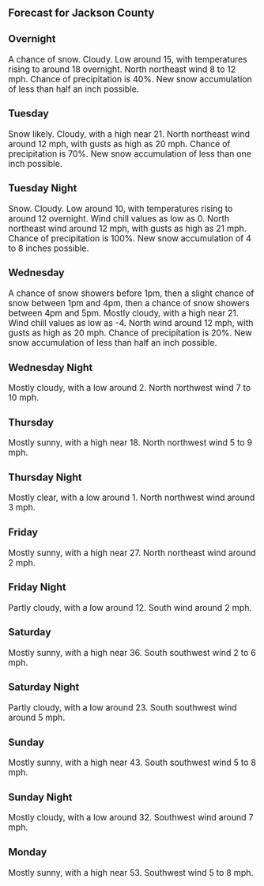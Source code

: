 <div>
   <h2>Forecast for Jackson County</h2>
   <p>
      <div style="font-size:120%">
         <h3>Overnight</h3>A chance of snow. Cloudy. Low around 15, with temperatures rising to around 18 overnight. North northeast wind 8 to 12 mph.
         Chance of precipitation is 40%. New snow accumulation of less than half an inch possible.<br></div>
   </p>
   <p>
      <div style="font-size:120%">
         <h3>Tuesday</h3>Snow likely. Cloudy, with a high near 21. North northeast wind around 12 mph, with gusts as high as 20 mph. Chance of precipitation
         is 70%. New snow accumulation of less than one inch possible.<br></div>
   </p>
   <p>
      <div style="font-size:120%">
         <h3>Tuesday Night</h3>Snow. Cloudy. Low around 10, with temperatures rising to around 12 overnight. Wind chill values as low as 0. North northeast
         wind around 12 mph, with gusts as high as 21 mph. Chance of precipitation is 100%. New snow accumulation of 4 to 8 inches
         possible.<br></div>
   </p>
   <p>
      <div style="font-size:120%">
         <h3>Wednesday</h3>A chance of snow showers before 1pm, then a slight chance of snow between 1pm and 4pm, then a chance of snow showers between
         4pm and 5pm. Mostly cloudy, with a high near 21. Wind chill values as low as -4. North wind around 12 mph, with gusts as high
         as 20 mph. Chance of precipitation is 20%. New snow accumulation of less than half an inch possible.<br></div>
   </p>
   <p>
      <div style="font-size:120%">
         <h3>Wednesday Night</h3>Mostly cloudy, with a low around 2. North northwest wind 7 to 10 mph.<br></div>
   </p>
   <p>
      <div style="font-size:120%">
         <h3>Thursday</h3>Mostly sunny, with a high near 18. North northwest wind 5 to 9 mph.<br></div>
   </p>
   <p>
      <div style="font-size:120%">
         <h3>Thursday Night</h3>Mostly clear, with a low around 1. North northwest wind around 3 mph.<br></div>
   </p>
   <p>
      <div style="font-size:120%">
         <h3>Friday</h3>Mostly sunny, with a high near 27. North northeast wind around 2 mph.<br></div>
   </p>
   <p>
      <div style="font-size:120%">
         <h3>Friday Night</h3>Partly cloudy, with a low around 12. South wind around 2 mph.<br></div>
   </p>
   <p>
      <div style="font-size:120%">
         <h3>Saturday</h3>Mostly sunny, with a high near 36. South southwest wind 2 to 6 mph.<br></div>
   </p>
   <p>
      <div style="font-size:120%">
         <h3>Saturday Night</h3>Partly cloudy, with a low around 23. South southwest wind around 5 mph.<br></div>
   </p>
   <p>
      <div style="font-size:120%">
         <h3>Sunday</h3>Mostly sunny, with a high near 43. South southwest wind 5 to 8 mph.<br></div>
   </p>
   <p>
      <div style="font-size:120%">
         <h3>Sunday Night</h3>Mostly cloudy, with a low around 32. Southwest wind around 7 mph.<br></div>
   </p>
   <p>
      <div style="font-size:120%">
         <h3>Monday</h3>Mostly sunny, with a high near 53. Southwest wind 5 to 8 mph.<br></div>
   </p>
</div>